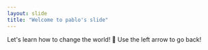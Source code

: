 ```yaml
---
layout: slide
title: "Welcome to pablo's slide"
---
```

Let's learn how to change the world! :tada:
Use the left arrow to go back!

